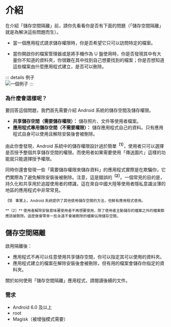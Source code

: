 # 介紹

在介紹「儲存空間隔離」前，請你先看看你是否有下面的問題（「儲存空間隔離」就是為解決這些問題而生）。

* 當一個應用程式請求儲存權限時，你是否希望它只可以訪問特定的檔案。

* 當你開啟你的檔案管理器或是將手機作為 U 盤使用時，你是否發現其中有大量你不知道的資料夾，你很難在其中找到自己想要找到的檔案；你是否想知道這些檔案由什麼應用程式建立，是否可以刪除。

::: details 例子
<br>
<img :src="$withBase('/images/chaos_storage.png')" alt="一個例子">
:::

### 為什麼會這樣呢？

要回答這個問題，我們首先需要介紹 Android 系統的儲存空間及儲存權限。

* **共享儲存空間（需要儲存權限）：** 儲存照片、文件等使用者檔案。
* **應用程式專用儲存空間（不需要權限）：** 儲存應用程式自己的資料。只有應用程式自身可以使用且解除安裝後會被刪除。

由此你會發現，Android 系統中的儲存權限設計過於簡單<sup>**〔1〕**</sup>，使用者只可以選擇是否授予整個共享儲存空間的權限。而使用者如果需要使用「傳送圖片」這樣的功能就只能選擇授予權限。

同時你還會發現一些「需要儲存權限來儲存資料」的應用程式實際是在欺騙你，它們實際為了避免解除安裝後被刪除。注意，這是錯誤的<sup>**〔2〕**</sup>。一個常見的目的是，持久化和共享用於追蹤使用者的標識，這在來自中國大陸等使用者隱私意識淡薄的地區的應用程式中非常常見。

<sub>**〔1〕** 事實上，Android 系統提供了其他使用儲存空間的方法，但鮮有應用程式使用。</sub>
<p><sup>**〔2〕** 使用者解除安裝意味著使用者不再想要使用，除了使用者主動儲存的檔案之外的檔案都應該被刪除。這麼做會帶來一些永遠不會被刪除的檔案佔用儲存空間。</sup>

## 儲存空間隔離

啟用隔離後：
* 應用程式不再可以任意使用共享儲存空間，你可以指定其可以使用的資料夾。
* 應用程式建立的檔案在解除安裝後會被刪除，但有用的檔案會儲存你指定的資料夾。

關於如何使用「儲存空間隔離」應用程式，請閱讀後續的文件。

### 需求

* Android 6.0 及以上
* root
* Magisk（被增強模式需要）
